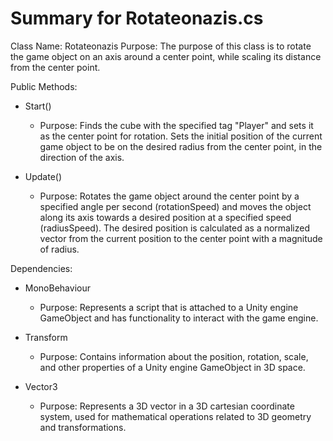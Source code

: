 # Summary for Rotateonazis.cs

Class Name: Rotateonazis
Purpose: The purpose of this class is to rotate the game object on an axis around a center point, while scaling its distance from the center point.

Public Methods:

* Start()
	+ Purpose: Finds the cube with the specified tag "Player" and sets it as the center point for rotation. Sets the initial position of the current game object to be on the desired radius from the center point, in the direction of the axis.

* Update()
	+ Purpose: Rotates the game object around the center point by a specified angle per second (rotationSpeed) and moves the object along its axis towards a desired position at a specified speed (radiusSpeed). The desired position is calculated as a normalized vector from the current position to the center point with a magnitude of radius.

Dependencies:

* MonoBehaviour
	+ Purpose: Represents a script that is attached to a Unity engine GameObject and has functionality to interact with the game engine.

* Transform
	+ Purpose: Contains information about the position, rotation, scale, and other properties of a Unity engine GameObject in 3D space.

* Vector3
	+ Purpose: Represents a 3D vector in a 3D cartesian coordinate system, used for mathematical operations related to 3D geometry and transformations.